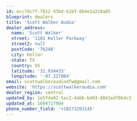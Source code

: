 ```yaml
---
id: ecc7dcff-7612-43bd-b1bf-8b4e1a218a85
blueprint: dealers
title: 'Scott Walker Audio'
dealer_address:
  name: 'Scott Walker'
  street: '1101 Keller Parkway'
  street2: null
  postCode: '76248'
  city: Keller
  state: TX
  country: US
  latitude: '32.934433'
  longitude: '-97.227864'
email: scottwalkeraudiodfw@gmail.com
website: 'https://scottwalkeraudio.com'
dealer_region: central
updated_by: 1e5fda92-5ac2-4abb-b403-8041edf0b4c3
updated_at: 1694717984
phone_number_field: '+18173203145'
---
```

